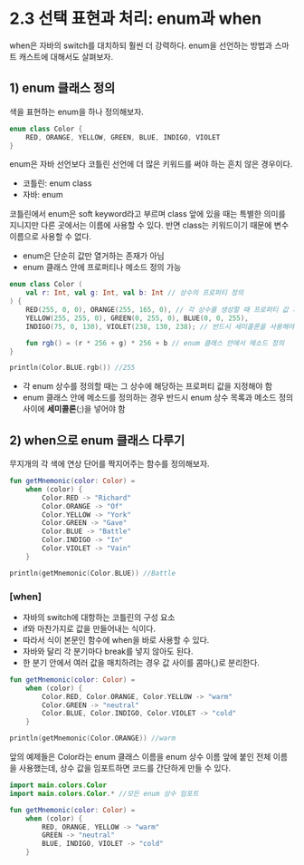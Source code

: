 # 2.3 선택 표현과 처리: enum과 when
when은 자바의 switch를 대치하되 훨씬 더 강력하다. enum을 선언하는 방법과 스마트 캐스트에 대해서도 살펴보자.

## 1) enum 클래스 정의
색을 표현하는 enum을 하나 정의해보자.
```kotlin
enum class Color {
    RED, ORANGE, YELLOW, GREEN, BLUE, INDIGO, VIOLET
}
```

enum은 자바 선언보다 코틀린 선언에 더 많은 키워드를 써야 하는 흔치 않은 경우이다.
- 코틀린: enum class
- 자바: enum

코틀린에서 enum은 soft keyword라고 부르며 class 앞에 있을 때는 특별한 의미를 지니지만 다른 곳에서는 이름에 사용할 수 있다. 반면 class는 키워드이기 때문에 변수 이름으로 사용할 수 없다.

- enum은 단순히 값만 열거하는 존재가 아님
- enum 클래스 안에 프로퍼티나 메소드 정의 가능

```kotlin
enum class Color (
    val r: Int, val g: Int, val b: Int // 상수의 프로퍼티 정의
) {
    RED(255, 0, 0), ORANGE(255, 165, 0), // 각 상수를 생성할 때 프로퍼티 값 지정
    YELLOW(255, 255, 0), GREEN(0, 255, 0), BLUE(0, 0, 255),
    INDIGO(75, 0, 130), VIOLET(238, 130, 238); // 반드시 세미콜론을 사용해야 함

    fun rgb() = (r * 256 + g) * 256 + b // enum 클래스 안에서 메소드 정의
}

println(Color.BLUE.rgb()) //255
```

- 각 enum 상수를 정의할 때는 그 상수에 해당하는 프로퍼티 값을 지정해야 함
- enum 클래스 안에 메소드를 정의하는 경우 반드시 enum 상수 목록과 메소드 정의 사이에 **세미콜론**(;)을 넣어야 함

## 2) when으로 enum 클래스 다루기
무지개의 각 색에 연상 단어를 짝지어주는 함수를 정의해보자.

```kotlin
fun getMnemonic(color: Color) =
    when (color) {
        Color.RED -> "Richard"
        Color.ORANGE -> "Of"
        Color.YELLOW -> "York"
        Color.GREEN -> "Gave"
        Color.BLUE -> "Battle"
        Color.INDIGO -> "In"
        Color.VIOLET -> "Vain"
    }

println(getMnemonic(Color.BLUE)) //Battle
```

### [when]
- 자바의 switch에 대항하는 코틀린의 구성 요소
- if와 마찬가지로 값을 만들어내는 식이다.
- 따라서 식이 본문인 함수에 when을 바로 사용할 수 있다.
- 자바와 달리 각 분기마다 break를 넣지 않아도 된다.
- 한 분기 안에서 여러 값을 매치하려는 경우 값 사이를 콤마(,)로 분리한다.

```kotlin
fun getMnemonic(color: Color) =
    when (color) {
        Color.RED, Color.ORANGE, Color.YELLOW -> "warm"
        Color.GREEN -> "neutral"
        Color.BLUE, Color.INDIGO, Color.VIOLET -> "cold"
    }

println(getMnemonic(Color.ORANGE)) //warm
```

앞의 예제들은 Color라는 enum 클래스 이름을 enum 상수 이름 앞에 붙인 전체 이름을 사용했는데, 상수 값을 임포트하면 코드를 간단하게 만들 수 있다.

```kotlin
import main.colors.Color
import main.colors.Color.* //모든 enum 상수 임포트

fun getMnemonic(color: Color) =
    when (color) {
        RED, ORANGE, YELLOW -> "warm"
        GREEN -> "neutral"
        BLUE, INDIGO, VIOLET -> "cold"
    }
```

